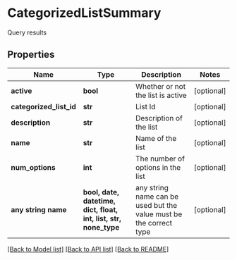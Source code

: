 # CategorizedListSummary

Query results

## Properties
Name | Type | Description | Notes
------------ | ------------- | ------------- | -------------
**active** | **bool** | Whether or not the list is active | [optional] 
**categorized_list_id** | **str** | List Id | [optional] 
**description** | **str** | Description of the list | [optional] 
**name** | **str** | Name of the list | [optional] 
**num_options** | **int** | The number of options in the list | [optional] 
**any string name** | **bool, date, datetime, dict, float, int, list, str, none_type** | any string name can be used but the value must be the correct type | [optional]

[[Back to Model list]](../README.md#documentation-for-models) [[Back to API list]](../README.md#documentation-for-api-endpoints) [[Back to README]](../README.md)



